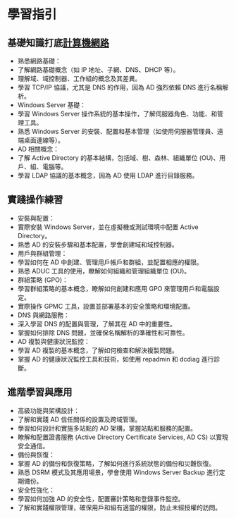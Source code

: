 # 學習指引
## 基礎知識打底[計算機網路](https://github.com/shawnhuang125/Computer_Network.md/blob/main/README.md)
- 熟悉網路基礎：
- 了解網路基礎概念（如 IP 地址、子網、DNS、DHCP 等）。
- 理解域、域控制器、工作組的概念及其差異。
- 學習 TCP/IP 協議，尤其是 DNS 的作用，因為 AD 強烈依賴 DNS 進行名稱解析。
- Windows Server 基礎：
- 學習 Windows Server 操作系統的基本操作，了解伺服器角色、功能、和管理工具。
- 熟悉 Windows Server 的安裝、配置和基本管理（如使用伺服器管理員、遠端桌面連線等）。
- AD 相關概念：
- 了解 Active Directory 的基本結構，包括域、樹、森林、組織單位 (OU)、用戶、組、電腦等。
- 學習 LDAP 協議的基本概念，因為 AD 使用 LDAP 進行目錄服務。
## 實踐操作練習
- 安裝與配置：
- 實際安裝 Windows Server，並在虛擬機或測試環境中配置 Active Directory。
- 熟悉 AD 的安裝步驟和基本配置，學會創建域和域控制器。
- 用戶與群組管理：
- 學習如何在 AD 中創建、管理用戶帳戶和群組，並配置相應的權限。
- 熟悉 ADUC 工具的使用，瞭解如何組織和管理組織單位 (OU)。
- 群組策略 (GPO)：
- 學習群組策略的基本概念，瞭解如何創建和應用 GPO 來管理用戶和電腦設定。
- 實際操作 GPMC 工具，設置並部署基本的安全策略和環境配置。
- DNS 與網路服務：
- 深入學習 DNS 的配置與管理，了解其在 AD 中的重要性。
- 掌握如何排除 DNS 問題，並確保名稱解析的準確性和可靠性。
- AD 複製與健康狀況監控：
- 學習 AD 複製的基本概念，了解如何檢查和解決複製問題。
- 掌握 AD 的健康狀況監控工具和技術，如使用 repadmin 和 dcdiag 進行診斷。
## 進階學習與應用
- 高級功能與架構設計：
- 了解和實踐 AD 信任關係的設置及跨域管理。
- 學習如何設計和實施多站點的 AD 架構，掌握站點和服務的配置。
- 瞭解和配置證書服務 (Active Directory Certificate Services, AD CS) 以實現安全通信。
- 備份與恢復：
- 掌握 AD 的備份和恢復策略，了解如何進行系統狀態的備份和災難恢復。
- 熟悉 DSRM 模式及其應用場景，學會使用 Windows Server Backup 進行定期備份。
- 安全性強化：
- 學習如何加強 AD 的安全性，配置審計策略和登錄事件監控。
- 了解和實踐權限管理，確保用戶和組有適當的權限，防止未經授權的訪問。
